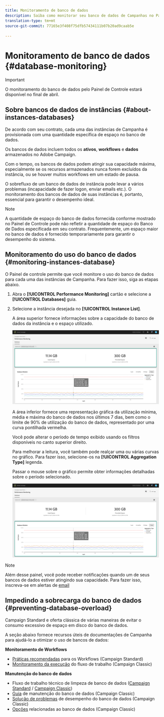 ```yaml
---
title: Monitoramento de banco de dados
description: Saiba como monitorar seu banco de dados de Campanhas no Painel de controle
translation-type: tm+mt
source-git-commit: 77165e3f408f75dfb57434111b07b20ad9caab5e

---
```



# Monitoramento de banco de dados {#database-monitoring}

>[!IMPORTANT]
>
>O monitoramento do banco de dados pelo Painel de Controle estará disponível no final de abril.

## Sobre bancos de dados de instâncias {#about-instances-databases}

De acordo com seu contrato, cada uma das instâncias de Campanha é provisionada com uma quantidade específica de espaço no banco de dados.

Os bancos de dados incluem todos os **ativos**, **workflows** e **dados** armazenados no Adobe Campaign.

Com o tempo, os bancos de dados podem atingir sua capacidade máxima, especialmente se os recursos armazenados nunca forem excluídos da instância, ou se houver muitos workflows em um estado de pausa.

O sobrefluxo de um banco de dados de instância pode levar a vários problemas (incapacidade de fazer logon, enviar emails etc.). O monitoramento dos bancos de dados de suas instâncias é, portanto, essencial para garantir o desempenho ideal.

>[!NOTE]
>
>A quantidade de espaço do banco de dados fornecida conforme mostrado no Painel de Controle pode não refletir a quantidade de espaço do Banco de Dados especificada em seu contrato. Frequentemente, um espaço maior no banco de dados é fornecido temporariamente para garantir o desempenho do sistema.

## Monitoramento do uso do banco de dados {#monitoring-instances-database}

O Painel de controle permite que você monitore o uso do banco de dados para cada uma das instâncias de Campanha. Para fazer isso, siga as etapas abaixo.

1. Abra o **[!UICONTROL Performance Monitoring]** cartão e selecione a **[!UICONTROL Databases]** guia.

1. Selecione a instância desejada no **[!UICONTROL Instance List]**.

   A área superior fornece informações sobre a capacidade do banco de dados da instância e o espaço utilizado.

   ![](assets/databases_dashboard.png)

   A área inferior fornece uma representação gráfica da utilização mínima, média e máxima do banco de dados nos últimos 7 dias, bem como o limite de 90% de utilização do banco de dados, representado por uma curva pontilhada vermelha.

   Você pode alterar o período de tempo exibido usando os filtros disponíveis no canto superior direito.

   Para melhorar a leitura, você também pode realçar uma ou várias curvas no gráfico. Para fazer isso, selecione-os na **[!UICONTROL Aggregation Type]** legenda.

   Passar o mouse sobre o gráfico permite obter informações detalhadas sobre o período selecionado.

   ![](assets/databases_dashboard_detail.png)

>[!NOTE]
>
>Além desse painel, você pode receber notificações quando um de seus bancos de dados estiver atingindo sua capacidade. Para fazer isso, inscreva-se em alertas de [email](../../performance-monitoring/using/email-alerting.md)

## Impedindo a sobrecarga do banco de dados {#preventing-database-overload}

Campaign Standard e oferta clássica de várias maneiras de evitar o consumo excessivo de espaço em disco do banco de dados.

A seção abaixo fornece recursos úteis de documentações de Campanha para ajudá-lo a otimizar o uso de bancos de dados:

**Monitoramento de Workflows**

* [Práticas recomendadas](https://docs.adobe.com/content/help/en/campaign-standard/using/managing-processes-and-data/workflow-general-operation/best-practices-workflows.html) para os Workflows (Campaign Standard)
* [Monitoramento da execução](https://docs.adobe.com/help/en/campaign-classic/using/automating-with-workflows/monitoring-workflows/monitoring-workflow-execution.html) do fluxo de trabalho (Campaign Classic)

**Manutenção do banco de dados**

* Fluxo de trabalho técnico de limpeza de banco de dados ([Campaign Standard](https://docs.adobe.com/help/en/campaign-standard/using/administrating/application-settings/technical-workflows.html#list-of-technical-workflows) / [Campaign Classic](https://docs.adobe.com/help/en/campaign-classic/using/monitoring-campaign-classic/data-processing/database-cleanup-workflow.html))
* [Guia](https://docs.adobe.com/content/help/en/campaign-classic/using/monitoring-campaign-classic/database-maintenance/recommendations.html) de manutenção do banco de dados (Campaign Classic)
* [Solução de problemas](https://docs.adobe.com/content/help/en/campaign-classic/using/monitoring-campaign-classic/troubleshooting/database-performances.html) de desempenho do banco de dados (Campaign Classic)
* [Opções](https://docs.adobe.com/help/en/campaign-classic/using/installing-campaign-classic/appendices/configuring-campaign-options.html#database) relacionadas ao banco de dados (Campaign Classic)
